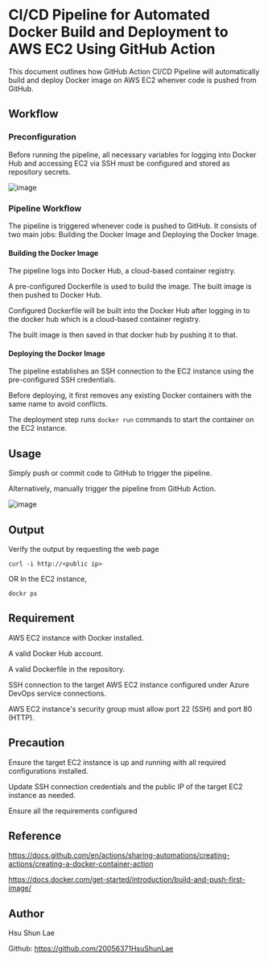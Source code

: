 # CI/CD Pipeline for Automated Docker Build and Deployment to AWS EC2 Using GitHub Action

This document outlines how GitHub Action CI/CD Pipeline will automatically build and deploy Docker image on AWS EC2 whenver code is pushed from GitHub.

## Workflow

### Preconfiguration

Before running the pipeline, all necessary variables for logging into Docker Hub and accessing EC2 via SSH must be configured and stored as repository secrets.

![image](https://github.com/user-attachments/assets/bd5043e4-b475-43cd-a131-aa6b5738fdc9)

### Pipeline Workflow

The pipeline is triggered whenever code is pushed to GitHub. It consists of two main jobs: Building the Docker Image and Deploying the Docker Image.

#### Building the Docker Image

The pipeline logs into Docker Hub, a cloud-based container registry.

A pre-configured Dockerfile is used to build the image. The built image is then pushed to Docker Hub.

Configured Dockerfile will be built into the Docker Hub after logging in to the docker hub which is a cloud-based container registry.

The built image is then saved in that docker hub by pushing it to that.

#### Deploying the Docker Image

The pipeline establishes an SSH connection to the EC2 instance using the pre-configured SSH credentials.

Before deploying, it first removes any existing Docker containers with the same name to avoid conflicts.

The deployment step runs `docker run` commands to start the container on the EC2 instance.

## Usage

Simply push or commit code to GitHub to trigger the pipeline.

Alternatively, manually trigger the pipeline from GitHub Action.

![image](https://github.com/user-attachments/assets/8569ed49-8365-4aad-bab9-1308bbccd1c2)

## Output

Verify the output by requesting the web page

```
curl -i http://<public ip>
```
OR
In the EC2 instance,
```
dockr ps
```

## Requirement

AWS EC2 instance with Docker installed.

A valid Docker Hub account.

A valid Dockerfile in the repository.

SSH connection to the target AWS EC2 instance configured under Azure DevOps service connections.

AWS EC2 instance's security group must allow port 22 (SSH) and port 80 (HTTP).

## Precaution

Ensure the target EC2 instance is up and running with all required configurations installed.

Update SSH connection credentials and the public IP of the target EC2 instance as needed.

Ensure all the requirements configured

## Reference

https://docs.github.com/en/actions/sharing-automations/creating-actions/creating-a-docker-container-action

https://docs.docker.com/get-started/introduction/build-and-push-first-image/

## Author

Hsu Shun Lae

Github: https://github.com/20056371HsuShunLae
